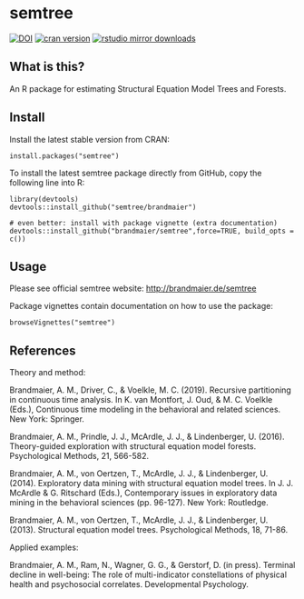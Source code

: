 semtree
=======

[![DOI](http://zenodo.org/badge/76649538.svg)](https://zenodo.org/badge/latestdoi/76649538)
[![cran
version](http://www.r-pkg.org/badges/version/semtree)](https://cran.r-project.org/package=semtree)
[![rstudio mirror
downloads](http://cranlogs.r-pkg.org/badges/semtree)](https://github.com/metacran/cranlogs.app)

What is this?
-------------

An R package for estimating Structural Equation Model Trees and Forests.

Install
-------

Install the latest stable version from CRAN:

    install.packages("semtree")

To install the latest semtree package directly from GitHub, copy the
following line into R:

    library(devtools)
    devtools::install_github("semtree/brandmaier")

    # even better: install with package vignette (extra documentation)
    devtools::install_github("brandmaier/semtree",force=TRUE, build_opts = c())

Usage
-----

Please see official semtree website:
<a href="http://brandmaier.de/semtree" class="uri">http://brandmaier.de/semtree</a>

Package vignettes contain documentation on how to use the package:

    browseVignettes("semtree")

References
----------

Theory and method:

Brandmaier, A. M., Driver, C., & Voelkle, M. C. (2019). Recursive
partitioning in continuous time analysis. In K. van Montfort, J. Oud, &
M. C. Voelkle (Eds.), Continuous time modeling in the behavioral and
related sciences. New York: Springer.

Brandmaier, A. M., Prindle, J. J., McArdle, J. J., & Lindenberger, U.
(2016). Theory-guided exploration with structural equation model
forests. Psychological Methods, 21, 566-582.

Brandmaier, A. M., von Oertzen, T., McArdle, J. J., & Lindenberger, U.
(2014). Exploratory data mining with structural equation model trees. In
J. J. McArdle & G. Ritschard (Eds.), Contemporary issues in exploratory
data mining in the behavioral sciences (pp. 96-127). New York:
Routledge.

Brandmaier, A. M., von Oertzen, T., McArdle, J. J., & Lindenberger, U.
(2013). Structural equation model trees. Psychological Methods, 18,
71-86.

Applied examples:

Brandmaier, A. M., Ram, N., Wagner, G. G., & Gerstorf, D. (in press).
Terminal decline in well-being: The role of multi-indicator
constellations of physical health and psychosocial correlates.
Developmental Psychology.
